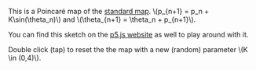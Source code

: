 <script src="https://polyfill.io/v3/polyfill.min.js?features=es6"></script>
<script id="MathJax-script" async src="https://cdn.jsdelivr.net/npm/mathjax@3/es5/tex-mml-chtml.js"></script>
<script src="https://lynntf.github.io/libraries/p5.js"></script>
<script src="https://lynntf.github.io/libraries/p5.sound.min.js"></script>

<div id = "p5sketch">
   <!-- p5 instance will be created here -->
</div>
<script src="sketch.js"></script>

This is a Poincaré map of the [standard map](https://en.wikipedia.org/wiki/Standard_map). \\(p_{n+1} = p_n + K\sin(\theta_n)\\) and \\(\theta_{n+1} = \theta_n + p_{n+1}\\).

You can find this sketch on the [p5.js website](https://editor.p5js.org/lynntf/sketches/TUJIyYKDZ) as well to play around with it.

Double click (tap) to reset the the map with a new (random) parameter \\(K \in (0,4)\\).
